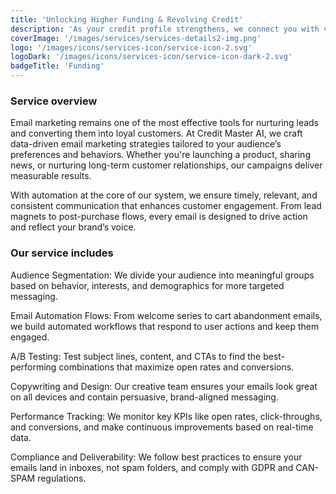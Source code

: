```yaml
---
title: 'Unlocking Higher Funding & Revolving Credit'
description: 'As your credit profile strengthens, we connect you with vendors and creditors offering larger credit accounts. Finally, we help you secure revolving business credit and cash funding programs so you always have access to the capital your business needs'
coverImage: '/images/services/services-details2-img.png'
logo: '/images/icons/services-icon/service-icon-2.svg'
logoDark: '/images/icons/services-icon/service-icon-dark-2.svg'
badgeTitle: 'Funding'
---
```


### Service overview

Email marketing remains one of the most effective tools for nurturing leads and converting them into loyal customers. At Credit Master AI, we craft data-driven email marketing strategies tailored to your audience’s preferences and behaviors. Whether you're launching a product, sharing news, or nurturing long-term customer relationships, our campaigns deliver measurable results.

With automation at the core of our system, we ensure timely, relevant, and consistent communication that enhances customer engagement. From lead magnets to post-purchase flows, every email is designed to drive action and reflect your brand’s voice.

### Our service includes

Audience Segmentation: We divide your audience into meaningful groups based on behavior, interests, and demographics for more targeted messaging.

Email Automation Flows: From welcome series to cart abandonment emails, we build automated workflows that respond to user actions and keep them engaged.

A/B Testing: Test subject lines, content, and CTAs to find the best-performing combinations that maximize open rates and conversions.

Copywriting and Design: Our creative team ensures your emails look great on all devices and contain persuasive, brand-aligned messaging.

Performance Tracking: We monitor key KPIs like open rates, click-throughs, and conversions, and make continuous improvements based on real-time data.

Compliance and Deliverability: We follow best practices to ensure your emails land in inboxes, not spam folders, and comply with GDPR and CAN-SPAM regulations.
